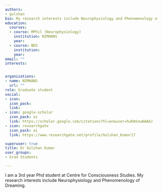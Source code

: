 ```yaml
---
authors:
- gulshan
bio: My research interests include Neurophysiology and Phenomenology of Dreaming
education:
  courses:
  - course: MPhil (Neurophysiology)
    institution: NIMHANS
    year: 
  - course: BDS
    institution: 
    year: 
email: ""
interests:


organizations:
- name: NIMHANS
  url: ""
role: Graduate student
social:
- icon: 
  icon_pack: 
  link: 
- icon: google-scholar
  icon_pack: ai
  link: https://scholar.google.com/citations?hl=en&user=huRASnwAAAAJ
- icon: researchgate
  icon_pack: ai
  link: https://www.researchgate.net/profile/Gulshan_Kumar17

superuser: true
title: Dr Gulshan Kumar
user_groups:
- Grad Students

---
```


I am a 3rd year Phd student at Centre for Consciousness Studies. My research interests include Neurophysiology and Phenomenology of Dreaming.


